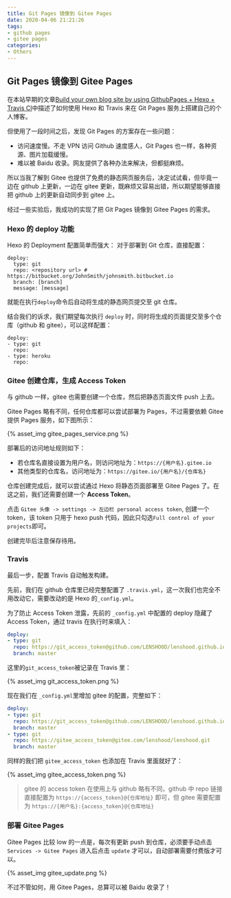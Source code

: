 ```yaml
---
title: Git Pages 镜像到 Gitee Pages
date: 2020-04-06 21:21:26
tags:
- github pages
- gitee pages
categories:
- Others
---
```


## Git Pages 镜像到 Gitee Pages
在本站早期的文章[Build your own blog site by using GithubPages + Hexo + Travis CI](https://lenshood.github.io/2019/04/02/Build-your-own-blog-site-by-using-GithubPages-Hexo-Travis/)中描述了如何使用 Hexo 和 Travis 来在 Git Pages 服务上搭建自己的个人博客。

但使用了一段时间之后，发现 Git  Pages 的方案存在一些问题：
- 访问速度慢。不走 VPN 访问 Github 速度感人，Git Pages 也一样，各种资源、图片加载缓慢。
- 难以被 Baidu 收录。网友提供了各种办法来解决，但都挺麻烦。

所以当我了解到 Gitee 也提供了免费的静态网页服务后，决定试试看，但毕竟一边在 github 上更新，一边在 gitee 更新，既麻烦又容易出错，所以期望能够直接把 github 上的更新自动同步到 gitee 上。

经过一些实验后，我成功的实现了把 Git Pages 镜像到 Gitee Pages 的需求。

### Hexo 的 deploy 功能
Hexo 的 Deployment 配置简单而强大：
对于部署到 Git 仓库，直接配置：
```
deploy:
  type: git
  repo: <repository url> # https://bitbucket.org/JohnSmith/johnsmith.bitbucket.io
  branch: [branch]
  message: [message]
```
就能在执行`deploy`命令后自动将生成的静态网页提交至 git 仓库。

结合我们的诉求，我们期望每次执行 `deploy` 时，同时将生成的页面提交至多个仓库（github 和 gitee），可以这样配置：
```
deploy:
- type: git
  repo:
- type: heroku
  repo:
```

### Gitee 创建仓库，生成 Access Token
与 github 一样，gitee 也需要创建一个仓库，然后把静态页面文件 push 上去。

Gitee Pages 略有不同，任何仓库都可以尝试部署为 Pages，不过需要依赖 Gitee 提供 Pages 服务，如下图所示：

{% asset_img gitee_pages_service.png %}

部署后的访问地址规则如下：
- 若仓库名直接设置为用户名，则访问地址为：`https://{用户名}.gitee.io`
- 其他类型的仓库名，访问地址为：`https://gitee.io/{用户名}/{仓库名}`

仓库创建完成后，就可以尝试通过 Hexo 将静态页面部署至 Gitee Pages 了。在这之前，我们还需要创建一个 **Access Token**。

点击 `Gitee 头像 -> settings -> 左边栏 personal access token`, 创建一个 token，该 token 只用于 hexo push 代码，因此只勾选`Full control of your projects`即可。

创建完毕后注意保存待用。

### Travis
最后一步，配置 Travis 自动触发构建。

先前，我们在 github 仓库里已经完整配置了 `.travis.yml`，这一次我们也完全不用改动它，需要改动的是 Hexo 的`_config.yml`。

为了防止 Access Token 泄露，先前的 `_config.yml` 中配置的 deploy 隐藏了 Access Token，通过 travis 在执行时来填入：
```yml
deploy:
- type: git
  repo: https://git_access_token@github.com/LENSHOOD/lenshood.github.io.git
  branch: master
```
这里的`git_access_token`被记录在 Travis 里：

{% asset_img git_access_token.png %}

现在我们在 `_config.yml`里增加 gitee 的配置，完整如下：
```yml
deploy:
- type: git
  repo: https://git_access_token@github.com/LENSHOOD/lenshood.github.io.git
  branch: master
- type: git
  repo: https://gitee_access_token@gitee.com/lenshood/lenshood.git
  branch: master
```

同样的我们把 `gitee_access_token` 也添加在 Travis 里面就好了：

{% asset_img gitee_access_token.png %}

> gitee 的 access token 在使用上与 github 略有不同，github 中 repo 链接直接配置为 `https://{access_token}@{仓库地址}` 即可，但 gitee 需要配置为 `https://{用户名}:{access_token}@{仓库地址}`

### 部署 Gitee Pages
Gitee Pages 比较 low 的一点是，每次有更新 push 到仓库，必须要手动点击 `Services -> Gitee Pages` 进入后点击 `update` 才可以，自动部署需要付费版才可以。

{% asset_img gitee_update.png %}

不过不管如何，用 Gitee Pages，总算可以被 Baidu 收录了！
